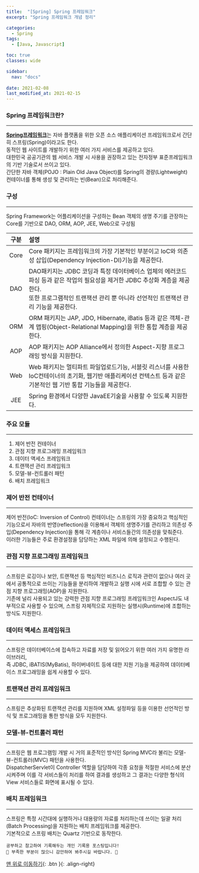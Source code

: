 ```yaml
---
title:  "[Spring] Spring 프레임워크"
excerpt: "Spring 프레임워크 개념 정리"

categories:
  - Spring
tags:
  - [Java, Javascript]

toc: true
classes: wide

sidebar:
  nav: "docs"
 
date: 2021-02-08
last_modified_at: 2021-02-15
---
```


### Spring 프레임워크란?
---
[**Spring프레임워크**](https://ko.wikipedia.org/wiki/%EC%8A%A4%ED%94%84%EB%A7%81_%ED%94%84%EB%A0%88%EC%9E%84%EC%9B%8C%ED%81%AC)는 자바 플랫폼을 위한 오픈 소스 애플리케이션 프레임워크로서 간단히 스프링(Spring)이라고도 한다.<br>
동적인 웹 사이트를 개발하기 위한 여러 가지 서비스를 제공하고 있다.<br>
대한민국 공공기관의 웹 서비스 개발 시 사용을 권장하고 있는 전자정부 표준프레임워크의 기반 기술로서 쓰이고 있다.<br>
간단한 자바 객체(POJO : Plain Old Java Object)를 Spring의 경량(Lightweight) 컨테이너를 통해 생성 및 관리하는 빈(Bean)으로 처리해준다.

### 구성
---
Spring Framework는 어플리케이션을 구성하는 Bean 객체의 생명 주기를 관장하는 Core를 기반으로 DAO, ORM, AOP, JEE, Web으로 구성됨<br>

|구분|설명|
|:----:|:----|
|Core|Core 패키지는 프레임워크의 가장 기본적인 부분이고 IoC와 의존성 삽입(Dependency Injection-DI)기능을 제공한다.|
|DAO|DAO패키지는 JDBC 코딩과 특정 데이터베이스 업체의 에러코드 파싱 등과 같은 작업의 필요성을 제거한 JDBC 추상화 계층을 제공한다.<br>또한 프로그램적인 트랜잭션 관리 뿐 아니라 선언적인 트랜잭션 관리 기능을 제공한다.|
|ORM|ORM 패키지는 JAP, JDO, Hibernate, iBatis 등과 같은 객체-관계 맵핑(Object-Relational Mapping)을 위한 통합 계층을 제공한다.|
|AOP|AOP 패키지는 AOP Alliance에서 정의한 Aspect-지향 프로그래밍 방식을 지원한다.|
|Web|Web 패키지는 멀티파트 파일업로드기능, 서블릿 리스너를 사용한 IoC컨테이너의 초기화, 웹기반 애플리케이션 컨텍스트 등과 같은 기본적인 웹 기반 통합 기능들을 제공한다.|
|JEE|Spring 환경에서 다양한 JavaEE기술을 사용할 수 있도록 지원한다.|

### 주요 모듈
---
1. 제어 반전 컨테이너<br>
2. 관점 지향 프로그래밍 프레임워크<br>
3. 데이터 액세스 프레임워크<br>
4. 트랜잭션 관리 프레임워크<br>
5. 모델-뷰-컨트롤러 패턴<br>
6. 배치 프레임워크<br>

### 제어 반전 컨테이너
---
제어 반전(IoC: Inversion of Control) 컨테이너는 스프링의 가장 중요하고 핵심적인 기능으로서 자바의 반영(reflection)을 이용해서 객체의 생명주기를 관리하고 의존성 주입(Dependency Injection)을 통해 각 계층이나 서비스들간의 의존성을 맞춰준다.<br>
이러한 기능들은 주로 환경설정을 담당하는 XML 파일에 의해 설정되고 수행된다.

### 관점 지향 프로그래밍 프레임워크
---
스프링은 로깅이나 보안, 트랜잭션 등 핵심적인 비즈니스 로직과 관련이 없으나 여러 곳에서 공통적으로 쓰이는 기능들을 분리하여 개발하고 실행 시에 서로 조합할 수 있는 관점 지향 프로그래밍(AOP)을 지원한다.<br>
기존에 널리 사용되고 있는 강력한 관점 지향 프로그래밍 프레임워크인 AspectJ도 내부적으로 사용할 수 있으며, 스프링 자체적으로 지원하는 실행시(Runtime)에 조합하는 방식도 지원한다.

### 데이터 액세스 프레임워크
---
스프링은 데이터베이스에 접속하고 자료를 저장 및 읽어오기 위한 여러 가지 유명한 라이브러리,<br>
즉 JDBC, iBATIS(MyBatis), 하이버네이트 등에 대한 지원 기능을 제공하여 데이터베이스 프로그래밍을 쉽게 사용할 수 있다.

### 트랜잭션 관리 프레임워크
---
스프링은 추상화된 트랜잭션 관리를 지원하며 XML 설정파일 등을 이용한 선언적인 방식 및 프로그래밍을 통한 방식을 모두 지원한다.

### 모델-뷰-컨트롤러 패턴
---
스프링은 웹 프로그램밍 개발 시 거의 표준적인 방식인 Spring MVC라 불리는 모델-뷰-컨트롤러(MVC) 패턴을 사용한다.<br>
DispatcherServlet이 Controller 역할을 담당하여 각종 요청을 적절한 서비스에 분산시켜주며 이를 각 서비스들이 처리를 하여 결과를 생성하고 그 결과는 다양한 형식의 View 서비스들로 화면에 표시될 수 있다.

### 배치 프레임워크
---
스프링은 특정 시간대에 실행하거나 대용량의 자료를 처리하는데 쓰이는 일괄 처리(Batch Processing)을 지원하는 배치 프레임워크를 제공한다.<br>
기본적으로 스프링 배치는 Quartz 기반으로 동작한다.

```
공부하고 참고하여 기록해두는 개인 기록용 포스팅입니다!
🤔 부족한 부분이 많으니 감안하여 봐주시길 바랍니다. 🤔
```

[맨 위로 이동하기](#){: .btn }{: .align-right}